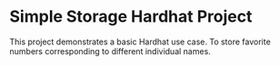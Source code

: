 # Simple Storage Hardhat Project

This project demonstrates a basic Hardhat use case. To store favorite numbers corresponding to different individual names.
